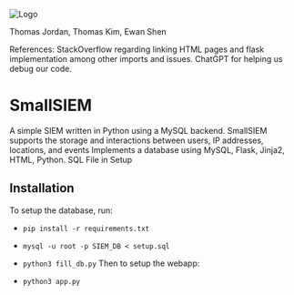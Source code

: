 ![Logo](logo.png)

Thomas Jordan, Thomas Kim, Ewan Shen

References: StackOverflow regarding linking HTML pages and flask implementation among other imports and issues. ChatGPT for helping us debug our code.

# SmallSIEM
A simple SIEM written in Python using a MySQL backend.
SmallSIEM supports the storage and interactions between users, IP addresses, locations, and events
Implements a database using MySQL, Flask, Jinja2, HTML, Python.
SQL File in Setup


## Installation
To setup the database, run:
- `pip install -r requirements.txt`
- `mysql -u root -p SIEM_DB < setup.sql`
- `python3 fill_db.py`
Then to setup the webapp:

- `python3 app.py`
